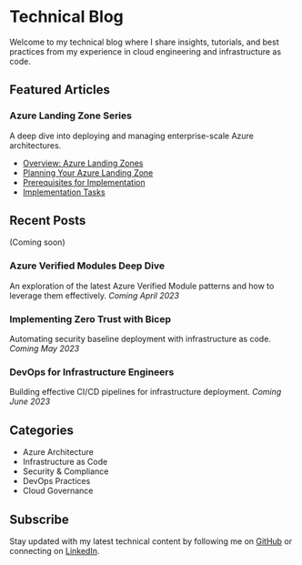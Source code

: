 # Technical Blog

Welcome to my technical blog where I share insights, tutorials, and best practices from my experience in cloud engineering and infrastructure as code.

## Featured Articles

### Azure Landing Zone Series
A deep dive into deploying and managing enterprise-scale Azure architectures.

- [Overview: Azure Landing Zones](./alz/overview.md)
- [Planning Your Azure Landing Zone](./alz/planning.md)
- [Prerequisites for Implementation](./alz/prerequisites.md)
- [Implementation Tasks](./alz/tasks.md)

## Recent Posts
(Coming soon)

### Azure Verified Modules Deep Dive
An exploration of the latest Azure Verified Module patterns and how to leverage them effectively.
*Coming April 2023*

### Implementing Zero Trust with Bicep
Automating security baseline deployment with infrastructure as code.
*Coming May 2023*

### DevOps for Infrastructure Engineers
Building effective CI/CD pipelines for infrastructure deployment.
*Coming June 2023*

## Categories
- Azure Architecture
- Infrastructure as Code
- Security & Compliance
- DevOps Practices
- Cloud Governance

## Subscribe
Stay updated with my latest technical content by following me on [GitHub](https://github.com/yourusername) or connecting on [LinkedIn](https://linkedin.com/in/yourprofile). 